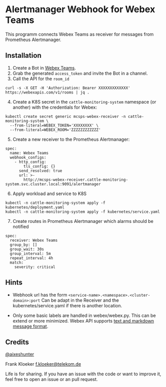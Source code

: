 Alertmanager Webhook for Webex Teams
====================================

This programm connects Webex Teams as receiver for messages from
Prometheus Alertmanager.


Installation
------------

1. Create a Bot in [Webex Teams](https://developer.webex.com/my-apps/).
2. Grab the generated `access_token` and invite the Bot in a channel.
3. Call the API for the `room_id`

```
curl -s -X GET -H 'Authorization: Bearer XXXXXXXXXXXXX' https://webexapis.com/v1/rooms | jq .
```

4. Create a K8S secret in the `cattle-monitoring-system` namespace
(or another) with the credentials for Webex:

```
kubectl create secret generic mcsps-webex-receiver -n cattle-monitoring-system \
  --from-literal=WEBEX_TOKEN='XXXXXXXX' \
  --from-literal=WEBEX_ROOM='ZZZZZZZZZZZZ'
```

5. Create a new receiver to the Prometheus Alertmanager:

```
spec:
  name: Webex Teams
  webhook_configs:
    - http_config:
        tls_config: {}
      send_resolved: true
      url: >-
        http://mcsps-webex-receiver.cattle-monitoring-system.svc.cluster.local:9091/alertmanager
```

6. Apply workload and service to K8S

```
kubectl -n cattle-monitoring-system apply -f kubernetes/deployment.yaml
kubectl -n cattle-monitoring-system apply -f kubernetes/service.yaml
```

7. Create routes in Prometheus Alertmanager which alarms should be notified

```
spec:
  receiver: Webex Teams
  group_by: []
  group_wait: 30s
  group_interval: 5m
  repeat_interval: 4h
  match:
    severity: critical
```


Hints
-----

* Webhook url has the form `<service-name>.<namespace>.<cluster-domain>:port`
Can be adapt in the Receiver and the kubernetes/service.yaml if there is
another location.

* Only some basic labels are handled in webex/webex.py. This can be extend
or more minimized.
Webex API supports [text and markdown message format](https://developer.webex.com/docs/api/basics).


Credits
-------

[@aixeshunter](https://github.com/aixeshunter/alertmanager-webhook)

Frank Kloeker <f.kloeker@telekom.de>

Life is for sharing. If you have an issue with the code or want to improve it,
feel free to open an issue or an pull request.
